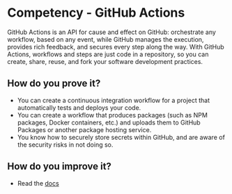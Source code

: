 # Competency - GitHub Actions

GitHub Actions is an API for cause and effect on GitHub: orchestrate any workflow, based on any event, while GitHub manages the execution, provides rich feedback, and secures every step along the way. With GitHub Actions, workflows and steps are just code in a repository, so you can create, share, reuse, and fork your software development practices.

## How do you prove it?
* You can create a continuous integration workflow for a project that automatically tests and deploys your code.
* You can create a workflow that produces packages (such as NPM packages, Docker containers, etc.) and uploads them to GitHub Packages or another package hosting service.
* You know how to securely store secrets within GitHub, and are aware of the security risks in not doing so.

## How do you improve it?
* Read the [docs](https://docs.github.com/en/free-pro-team@latest/actions)
